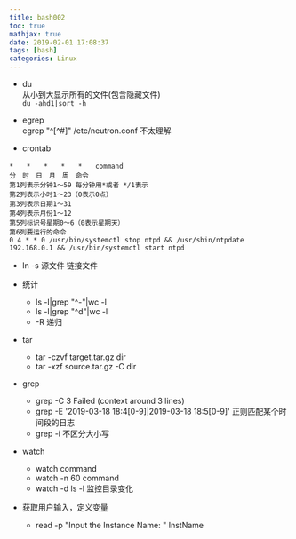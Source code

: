 ```yaml
---
title: bash002
toc: true
mathjax: true
date: 2019-02-01 17:08:37
tags: [bash]
categories: Linux
---
```


* du  
从小到大显示所有的文件(包含隐藏文件)  
`du -ahd1|sort -h`  
* egrep  
egrep "^[^#]" /etc/neutron.conf 不太理解

* crontab
```
*　　*　　*　　*　　*　　command  
分　时　日　月　周　命令
第1列表示分钟1～59 每分钟用*或者 */1表示  
第2列表示小时1～23（0表示0点）  
第3列表示日期1～31  
第4列表示月份1～12  
第5列标识号星期0～6（0表示星期天）  
第6列要运行的命令  
0 4 * * 0 /usr/bin/systemctl stop ntpd && /usr/sbin/ntpdate 192.168.0.1 && /usr/bin/systemctl start ntpd
```

* ln -s 源文件 链接文件

* 统计
  + ls -l|grep "^-"|wc -l
  + ls -l|grep "^d"|wc -l
  + -R 递归

* tar
  + tar -czvf target.tar.gz dir
  + tar -xzf source.tar.gz -C dir

* grep
  + grep -C 3 Failed (context around 3 lines)
  + grep -E '2019-03-18 18:4[0-9]|2019-03-18 18:5[0-9]' 正则匹配某个时间段的日志
  + grep -i 不区分大小写

* watch 
  + watch command
  + watch -n 60 command
  + watch -d ls -l 监控目录变化

* 获取用户输入，定义变量
  + read -p "Input the Instance Name: " InstName